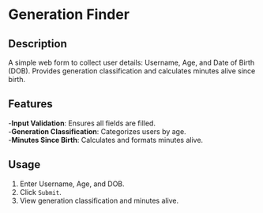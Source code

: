 # Generation Finder 

## Description
A simple web form to collect user details: Username, Age, and Date of Birth (DOB). Provides generation classification and calculates minutes alive since birth. 

## Features
-**Input Validation**: Ensures all fields are filled. <br>
-**Generation Classification**: Categorizes users by age. <br>
-**Minutes Since Birth**: Calculates and formats minutes alive. <br>
## Usage
1. Enter Username, Age, and DOB.
2. Click `Submit`.
3. View generation classification and minutes alive.
